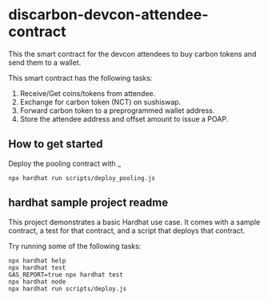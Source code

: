 # discarbon-devcon-attendee-contract
This the smart contract for the devcon attendees to buy carbon tokens and send them to a wallet.

This smart contract has the following tasks:

1. Receive/Get coins/tokens from attendee.
2. Exchange for carbon token (NCT) on sushiswap.
3. Forward carbon token to a preprogrammed wallet address.
4. Store the attendee address and offset amount to issue a POAP.


## How to get started

Deploy the pooling contract with _

`npx hardhat run scripts/deploy_pooling.js`


## hardhat sample project readme

This project demonstrates a basic Hardhat use case. It comes with a sample contract, a test for that contract, and a script that deploys that contract.

Try running some of the following tasks:

```shell
npx hardhat help
npx hardhat test
GAS_REPORT=true npx hardhat test
npx hardhat node
npx hardhat run scripts/deploy.js
```
